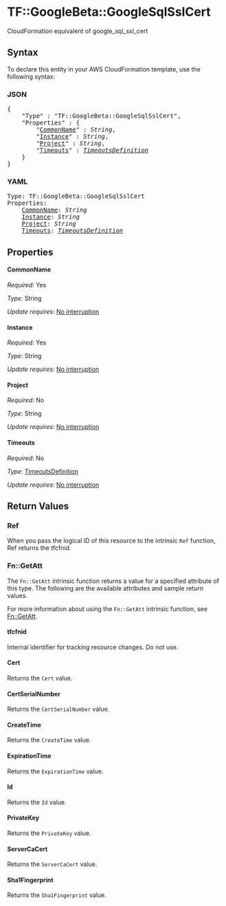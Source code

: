 # TF::GoogleBeta::GoogleSqlSslCert

CloudFormation equivalent of google_sql_ssl_cert

## Syntax

To declare this entity in your AWS CloudFormation template, use the following syntax:

### JSON

<pre>
{
    "Type" : "TF::GoogleBeta::GoogleSqlSslCert",
    "Properties" : {
        "<a href="#commonname" title="CommonName">CommonName</a>" : <i>String</i>,
        "<a href="#instance" title="Instance">Instance</a>" : <i>String</i>,
        "<a href="#project" title="Project">Project</a>" : <i>String</i>,
        "<a href="#timeouts" title="Timeouts">Timeouts</a>" : <i><a href="timeoutsdefinition.md">TimeoutsDefinition</a></i>
    }
}
</pre>

### YAML

<pre>
Type: TF::GoogleBeta::GoogleSqlSslCert
Properties:
    <a href="#commonname" title="CommonName">CommonName</a>: <i>String</i>
    <a href="#instance" title="Instance">Instance</a>: <i>String</i>
    <a href="#project" title="Project">Project</a>: <i>String</i>
    <a href="#timeouts" title="Timeouts">Timeouts</a>: <i><a href="timeoutsdefinition.md">TimeoutsDefinition</a></i>
</pre>

## Properties

#### CommonName

_Required_: Yes

_Type_: String

_Update requires_: [No interruption](https://docs.aws.amazon.com/AWSCloudFormation/latest/UserGuide/using-cfn-updating-stacks-update-behaviors.html#update-no-interrupt)

#### Instance

_Required_: Yes

_Type_: String

_Update requires_: [No interruption](https://docs.aws.amazon.com/AWSCloudFormation/latest/UserGuide/using-cfn-updating-stacks-update-behaviors.html#update-no-interrupt)

#### Project

_Required_: No

_Type_: String

_Update requires_: [No interruption](https://docs.aws.amazon.com/AWSCloudFormation/latest/UserGuide/using-cfn-updating-stacks-update-behaviors.html#update-no-interrupt)

#### Timeouts

_Required_: No

_Type_: <a href="timeoutsdefinition.md">TimeoutsDefinition</a>

_Update requires_: [No interruption](https://docs.aws.amazon.com/AWSCloudFormation/latest/UserGuide/using-cfn-updating-stacks-update-behaviors.html#update-no-interrupt)

## Return Values

### Ref

When you pass the logical ID of this resource to the intrinsic `Ref` function, Ref returns the tfcfnid.

### Fn::GetAtt

The `Fn::GetAtt` intrinsic function returns a value for a specified attribute of this type. The following are the available attributes and sample return values.

For more information about using the `Fn::GetAtt` intrinsic function, see [Fn::GetAtt](https://docs.aws.amazon.com/AWSCloudFormation/latest/UserGuide/intrinsic-function-reference-getatt.html).

#### tfcfnid

Internal identifier for tracking resource changes. Do not use.

#### Cert

Returns the <code>Cert</code> value.

#### CertSerialNumber

Returns the <code>CertSerialNumber</code> value.

#### CreateTime

Returns the <code>CreateTime</code> value.

#### ExpirationTime

Returns the <code>ExpirationTime</code> value.

#### Id

Returns the <code>Id</code> value.

#### PrivateKey

Returns the <code>PrivateKey</code> value.

#### ServerCaCert

Returns the <code>ServerCaCert</code> value.

#### Sha1Fingerprint

Returns the <code>Sha1Fingerprint</code> value.

